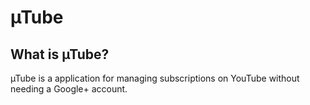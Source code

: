 µTube
=====

## What is µTube?
µTube is a application for managing subscriptions on YouTube without needing a Google+ account.
